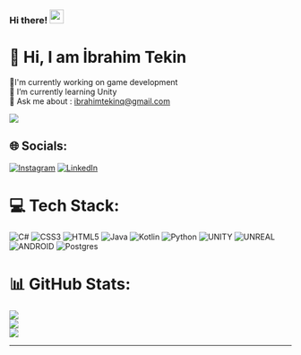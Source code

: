 ### Hi there! <img src="https://media.giphy.com/media/hvRJCLFzcasrR4ia7z/giphy.gif" width="25px">

# 💫 Hi, I am İbrahim Tekin
🔭I'm currently working on game development<br>🌱 I’m currently learning Unity<br>💬 Ask me about : ibrahimtekinq@gmail.com<br>

[![](https://visitcount.itsvg.in/api?id=Tekinq&icon=2&color=10)](https://visitcount.itsvg.in)

## 🌐 Socials:
[![Instagram](https://img.shields.io/badge/Instagram-%23E4405F.svg?logo=Instagram&logoColor=white)](https://instagram.com/ibrahimtekinq) [![LinkedIn](https://img.shields.io/badge/LinkedIn-%230077B5.svg?logo=linkedin&logoColor=white)](https://linkedin.com/in/ibrahimtekinq) 

# 💻 Tech Stack:
![C#](https://img.shields.io/badge/c%23-%23239120.svg?style=for-the-badge&logo=c-sharp&logoColor=white) ![CSS3](https://img.shields.io/badge/css3-%231572B6.svg?style=for-the-badge&logo=css3&logoColor=white) ![HTML5](https://img.shields.io/badge/html5-%23E34F26.svg?style=for-the-badge&logo=html5&logoColor=white) ![Java](https://img.shields.io/badge/java-%23ED8B00.svg?style=for-the-badge&logo=java&logoColor=white) ![Kotlin](https://img.shields.io/badge/kotlin-%230095D5.svg?style=for-the-badge&logo=kotlin&logoColor=white) ![Python](https://img.shields.io/badge/python-3670A0?style=for-the-badge&logo=python&logoColor=ffdd54) ![UNITY](https://img.shields.io/badge/Unity-%2320232a.svg?style=for-the-badge&logo=unity&logoColor=white) ![UNREAL](https://img.shields.io/badge/unreal-%2320232a.svg?style=for-the-badge&logo=unreal-engine&logoColor=white) ![ANDROID](https://img.shields.io/badge/android-%2320232a.svg?style=for-the-badge&logo=android&logoColor=%a4c639) ![Postgres](https://img.shields.io/badge/postgres-%23316192.svg?style=for-the-badge&logo=postgresql&logoColor=white)
# 📊 GitHub Stats:
![](https://github-readme-stats.vercel.app/api?username=Tekinq&theme=radical&hide_border=false&include_all_commits=false&count_private=false)<br/>
![](https://github-readme-streak-stats.herokuapp.com/?user=Tekinq&theme=radical&hide_border=false)<br/>
![](https://github-readme-stats.vercel.app/api/top-langs/?username=Tekinq&theme=radical&hide_border=false&include_all_commits=false&count_private=false&layout=compact)

---


<!-- Proudly created with GPRM ( https://gprm.itsvg.in ) -->
